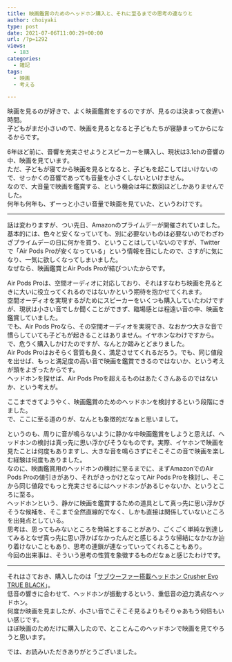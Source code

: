 ```yaml
---
title: 映画鑑賞のためのヘッドホン購入と、それに至るまでの思考の連なりと
author: choiyaki
type: post
date: 2021-07-06T11:00:29+00:00
url: /?p=1292
views:
  - 183
categories:
  - 雑記
tags:
  - 映画
  - 考える

---
```

映画を見るのが好きで、よく映画鑑賞をするのですが、見るのは決まって夜遅い時間。  
子どもがまだ小さいので、映画を見るとなると子どもたちが寝静まってからになるからです。

6年ほど前に、音響を充実させようとスピーカーを購入し、現状は3.1chの音響の中、映画を見ています。  
ただ、子どもが寝てから映画を見るとなると、子どもを起こしてはいけないので、せっかくの音響であっても音量を小さくしないといけません。  
なので、大音量で映画を鑑賞する、という機会は年に数回ほどしかありませんでした。  
何年も何年も、ずーっと小さい音量で映画を見ていた、というわけです。

* * *

話は変わりますが、つい先日、Amazonのプライムデーが開催されていました。  
基本的には、色々と安くなっていても、別に必要ないものは必要ないのでわざわざプライムデーの日に何かを買う、ということはしていないのですが、Twitterで「Air Pods Proが安くなっている」という情報を目にしたので、さすがに気になり、一気に欲しくなってしまいました。  
なぜなら、映画鑑賞とAir Pods Proが結びついたからです。

Air Pods Proは、空間オーディオに対応しており、それはすなわち映画を見るときに大いに役立ってくれるのではないかという期待を抱かせてくれます。  
空間オーディオを実現するがためにスピーカーをいくつも購入していたわけですが、現状は小さい音でしか聞くことができず、臨場感とは程遠い音の中、映画を鑑賞していました。  
でも、Air Pods Proなら、その空間オーディオを実現でき、なおかつ大きな音で慣らしていても子どもが起きることはありません。イヤホンなわけですから。  
で、危うく購入しかけたのですが、なんとか踏みとどまりました。  
Air Pods Proはおそらく音質も良く、満足させてくれるだろう。でも、同じ値段を出せば、もっと満足度の高い音で映画を鑑賞できるのではないか、という考えが頭をよぎったからです。  
ヘッドホンを探せば、Air Pods Proを超えるものはあたくさんあるのではないか、という考えが。

ここまできてようやく、映画鑑賞のためのヘッドホンを検討するという段階にきました。  
で、ここに至る道のりが、なんとも象徴的だなぁと思いまして。

というのも、周りに音が鳴らないように静かな中映画鑑賞をしようと思えば、ヘッドホンの検討は真っ先に思い浮かびそうなものです。実際、イヤホンで映画を見たことは何度もありますし、大きな音を鳴らさずにそこそこの音で映画を楽しむ経験は何度もありました。  
なのに、映画鑑賞用のヘッドホンの検討に至るまでに、まずAmazonでのAir Pods Proの値引きがあり、それがきっかけとなってAir Pods Proを検討し、そこから同じ値段でもっと充実させるにはヘッドホンがあるじゃないか、というところに至る。  
ヘッドホンという、静かに映画を鑑賞するための道具として真っ先に思い浮かびそうな候補を、そこまで全然直線的でなく、しかも直接は関係していないところを出発点としている。  
思考は、思ってもみないところを発端とすることがあり、ごくごく単純な到達してみるとなぜ真っ先に思い浮かばなかったんだと感じるような帰結になかなか辿り着けないこともあり、思考の連鎖が連なっていってくれることもあり。  
今回の出来事は、そういう思考の性質を象徴するものだなぁと感じたわけです。

* * *

それはさておき、購入したのは「[サブウーファー搭載ヘッドホン Crusher Evo TRUE BLACK][1]」。  
低音の響きに合わせて、ヘッドホンが振動するという、重低音の迫力満点なヘッドホン。  
何度か映画を見ましたが、小さい音でこそこそ見るよりもそりゃあもう何倍もいい感じです。  
ほぼ映画のためだけに購入したので、とことんこのヘッドホンで映画を見てやろうと思います。

では、お読みいただきありがとうございました。

 [1]: https://amzn.to/3Au7QZc